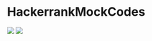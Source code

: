 # HackerrankMockCodes


<image src = "https://github.com/Sanket-Arekar/HackerrankMockCodes/blob/master/16_July_2020/FindMergePointOfTwoList.png"/>



<image src = "https://github.com/Sanket-Arekar/HackerrankMockCodes/blob/master/16_July_2020/HeightOfABinaryTree.png"/>
